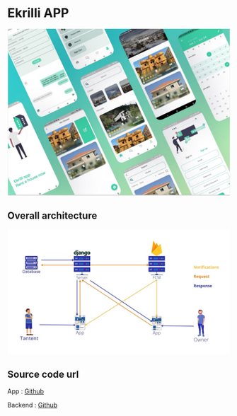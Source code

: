 # Ekrilli APP

![Alt text](/screenshots/mockup.jpg?raw=true)

## Overall architecture

![Alt text](/screenshots/architecture.jpg?raw=true)

## Source code url

App : [Github](https://github.com/BrahimChouih/EkrilliApp)

Backend : [Github](https://github.com/BrahimChouih/EkrilliBackend)


